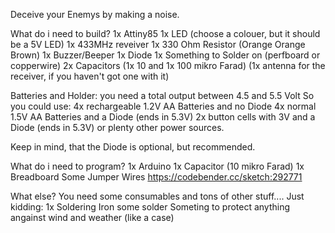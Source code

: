 Deceive your Enemys by making a noise.

What do i need to build?
1x Attiny85
1x LED (choose a colouer, but it should be a 5V LED)
1x 433MHz reveiver
1x 330 Ohm Resistor (Orange Orange Brown)
1x Buzzer/Beeper
1x Diode
1x Something to Solder on (perfboard or copperwire)
2x Capacitors (1x 10 and 1x 100 mikro Farad)
(1x antenna for the receiver, if you haven't got one with it)

Batteries and Holder:
you need a total output between 4.5 and 5.5 Volt
So you could use: 
4x rechargeable 1.2V AA Batteries and no Diode
4x normal 1.5V AA Batteries and a Diode (ends in 5.3V)
2x button cells with 3V and a Diode (ends in 5.3V)
or plenty other power sources.

Keep in mind, that the Diode is optional, but recommended.

What do i need to program?
1x Arduino
1x Capacitor (10 mikro Farad)
1x Breadboard
Some Jumper Wires
https://codebender.cc/sketch:292771

What else?
You need some consumables and tons of other stuff....
Just kidding:
1x Soldering Iron
some solder
Someting to protect anything angainst wind and weather (like a case)
